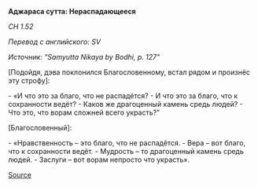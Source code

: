 **Аджараса сутта: Нераспадающееся**

_СН 1\.52_

_Перевод с английского: SV_

_Источник: "Samyutta Nikaya by Bodhi, p\. 127"_

\[Подойдя, дэва поклонился Благословенному, встал рядом и произнёс эту строфу\]:

\- «И что это за благо, что не распадётся? 
\- И что это за благо, что к сохранности ведёт? 
\- Каков же драгоценный камень средь людей? 
\- Что это, что ворам сложней всего украсть?"

\[Благословенный\]:

\- «Нравственность – это благо, что не распадётся\. 
\- Вера – вот благо, что к сохранности ведёт\. 
\- Мудрость – то драгоценный камень средь людей\. 
\- Заслуги – вот ворам непросто что украсть»\.

[Source](https://www\.theravada\.ru/Teaching/Canon/Suttanta/Texts/sn1_52\-ajarasa\-sutta\-sv\.htm)